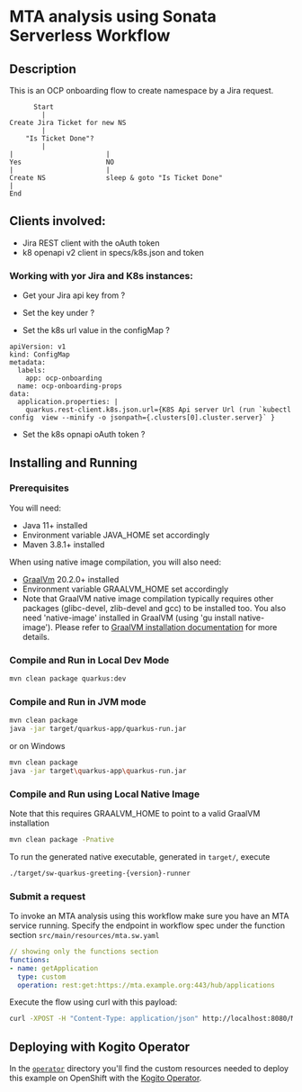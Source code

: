 # MTA analysis using Sonata Serverless Workflow

## Description

This is an OCP onboarding flow to create namespace by a Jira request.

          Start
            |
    Create Jira Ticket for new NS
            |
        "Is Ticket Done"?
            |
    |                       |
    Yes                     NO
    |                       |
    Create NS               sleep & goto "Is Ticket Done"
    |
    End         


## Clients involved:
- Jira REST client with the oAuth token
- k8 openapi v2 client in specs/k8s.json and token

### Working with yor Jira and K8s instances:
- Get your Jira api key from ?
- Set the key under ?

- Set the k8s url value in the configMap ? 
```
apiVersion: v1
kind: ConfigMap
metadata:
  labels:
    app: ocp-onboarding
  name: ocp-onboarding-props
data:
  application.properties: |
    quarkus.rest-client.k8s.json.url={K8S Api server Url (run `kubectl config  view --minify -o jsonpath={.clusters[0].cluster.server}` }

```
- Set the k8s opnapi oAuth token ?



## Installing and Running

### Prerequisites
 
You will need:
  - Java 11+ installed
  - Environment variable JAVA_HOME set accordingly
  - Maven 3.8.1+ installed

When using native image compilation, you will also need: 
  - [GraalVm](https://www.graalvm.org/downloads/) 20.2.0+ installed
  - Environment variable GRAALVM_HOME set accordingly
  - Note that GraalVM native image compilation typically requires other packages (glibc-devel, zlib-devel and gcc) to be installed too.  You also need 'native-image' installed in GraalVM (using 'gu install native-image'). Please refer to [GraalVM installation documentation](https://www.graalvm.org/docs/reference-manual/aot-compilation/#prerequisites) for more details.

### Compile and Run in Local Dev Mode

```sh
mvn clean package quarkus:dev
```

### Compile and Run in JVM mode

```sh
mvn clean package 
java -jar target/quarkus-app/quarkus-run.jar
```

or on Windows

```sh
mvn clean package
java -jar target\quarkus-app\quarkus-run.jar
```

### Compile and Run using Local Native Image
Note that this requires GRAALVM_HOME to point to a valid GraalVM installation

```sh
mvn clean package -Pnative
```
  
To run the generated native executable, generated in `target/`, execute

```sh
./target/sw-quarkus-greeting-{version}-runner
```

### Submit a request

To invoke an MTA analysis using this workflow make sure you have an MTA service running.
Specify the endpoint in workflow spec under the function section `src/main/resources/mta.sw.yaml`

```yaml
// showing only the functions section
functions:
- name: getApplication
  type: custom
  operation: rest:get:https://mta.example.org:443/hub/applications
```

Execute the flow using curl with this payload:

```sh
curl -XPOST -H "Content-Type: application/json" http://localhost:8080/MTAAnalysis -d '{"repositoryURL": "https://github.com/your/repo"}'
```


## Deploying with Kogito Operator

In the [`operator`](operator) directory you'll find the custom resources needed to deploy this example on OpenShift with the [Kogito Operator](https://docs.jboss.org/kogito/release/latest/html_single/#chap_kogito-deploying-on-openshift).
